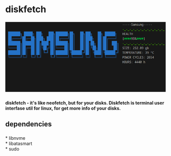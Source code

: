<h1 align="left">diskfetch</h1>

###

![demo](./demo_assets/demo.png)

###

<h4 align="left">diskfetch - it's like neofetch, but for your disks. Diskfetch is terminal user interfase util for linux, for get more info of your disks.</h4>

###

<h2 align="left">dependencies</h2>

###

<p align="left">* libnvme<br>* libatasmart<br>* sudo</p>

###
